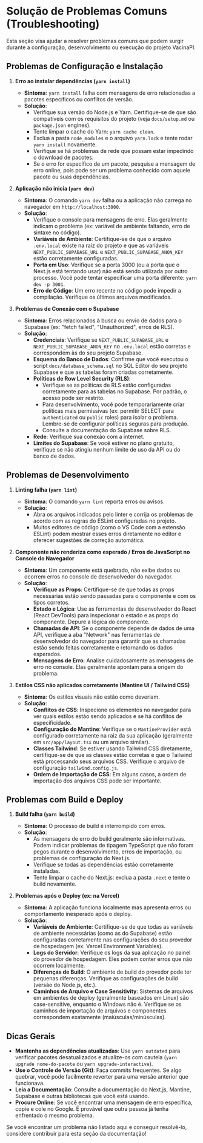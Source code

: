 # Solução de Problemas Comuns (Troubleshooting)

Esta seção visa ajudar a resolver problemas comuns que podem surgir durante a configuração, desenvolvimento ou execução do projeto VacinaPI.

## Problemas de Configuração e Instalação

1.  **Erro ao instalar dependências (`yarn install`)**

    - **Sintoma**: `yarn install` falha com mensagens de erro relacionadas a pacotes específicos ou conflitos de versão.
    - **Solução**:
      - Verifique sua versão do Node.js e Yarn. Certifique-se de que são compatíveis com os requisitos do projeto (veja `docs/setup.md` ou `package.json` engines).
      - Tente limpar o cache do Yarn: `yarn cache clean`.
      - Exclua a pasta `node_modules` e o arquivo `yarn.lock` e tente rodar `yarn install` novamente.
      - Verifique se há problemas de rede que possam estar impedindo o download de pacotes.
      - Se o erro for específico de um pacote, pesquise a mensagem de erro online, pois pode ser um problema conhecido com aquele pacote ou suas dependências.

2.  **Aplicação não inicia (`yarn dev`)**

    - **Sintoma**: O comando `yarn dev` falha ou a aplicação não carrega no navegador em `http://localhost:3000`.
    - **Solução**:
      - Verifique o console para mensagens de erro. Elas geralmente indicam o problema (ex: variável de ambiente faltando, erro de sintaxe no código).
      - **Variáveis de Ambiente**: Certifique-se de que o arquivo `.env.local` existe na raiz do projeto e que as variáveis `NEXT_PUBLIC_SUPABASE_URL` e `NEXT_PUBLIC_SUPABASE_ANON_KEY` estão corretamente configuradas.
      - **Porta em Uso**: Verifique se a porta 3000 (ou a porta que o Next.js está tentando usar) não está sendo utilizada por outro processo. Você pode tentar especificar uma porta diferente: `yarn dev -p 3001`.
      - **Erro de Código**: Um erro recente no código pode impedir a compilação. Verifique os últimos arquivos modificados.

3.  **Problemas de Conexão com o Supabase**
    - **Sintoma**: Erros relacionados à busca ou envio de dados para o Supabase (ex: "fetch failed", "Unauthorized", erros de RLS).
    - **Solução**:
      - **Credenciais**: Verifique se `NEXT_PUBLIC_SUPABASE_URL` e `NEXT_PUBLIC_SUPABASE_ANON_KEY` no `.env.local` estão corretas e correspondem às do seu projeto Supabase.
      - **Esquema do Banco de Dados**: Confirme que você executou o script `docs/database_schema.sql` no SQL Editor do seu projeto Supabase e que as tabelas foram criadas corretamente.
      - **Políticas de Row Level Security (RLS)**:
        - Verifique se as políticas de RLS estão configuradas corretamente para as tabelas no Supabase. Por padrão, o acesso pode ser restrito.
        - Para desenvolvimento, você pode temporariamente criar políticas mais permissivas (ex: permitir SELECT para `authenticated` ou `public` roles) para isolar o problema. Lembre-se de configurar políticas seguras para produção.
        - Consulte a documentação do Supabase sobre RLS.
      - **Rede**: Verifique sua conexão com a internet.
      - **Limites do Supabase**: Se você estiver no plano gratuito, verifique se não atingiu nenhum limite de uso da API ou do banco de dados.

## Problemas de Desenvolvimento

1.  **Linting falha (`yarn lint`)**

    - **Sintoma**: O comando `yarn lint` reporta erros ou avisos.
    - **Solução**:
      - Abra os arquivos indicados pelo linter e corrija os problemas de acordo com as regras do ESLint configuradas no projeto.
      - Muitos editores de código (como o VS Code com a extensão ESLint) podem mostrar esses erros diretamente no editor e oferecer sugestões de correção automática.

2.  **Componente não renderiza como esperado / Erros de JavaScript no Console do Navegador**

    - **Sintoma**: Um componente está quebrado, não exibe dados ou ocorrem erros no console de desenvolvedor do navegador.
    - **Solução**:
      - **Verifique as Props**: Certifique-se de que todas as props necessárias estão sendo passadas para o componente e com os tipos corretos.
      - **Estado e Lógica**: Use as ferramentas de desenvolvedor do React (React DevTools) para inspecionar o estado e as props do componente. Depure a lógica do componente.
      - **Chamadas de API**: Se o componente depende de dados de uma API, verifique a aba "Network" nas ferramentas de desenvolvedor do navegador para garantir que as chamadas estão sendo feitas corretamente e retornando os dados esperados.
      - **Mensagens de Erro**: Analise cuidadosamente as mensagens de erro no console. Elas geralmente apontam para a origem do problema.

3.  **Estilos CSS não aplicados corretamente (Mantine UI / Tailwind CSS)**
    - **Sintoma**: Os estilos visuais não estão como deveriam.
    - **Solução**:
      - **Conflitos de CSS**: Inspecione os elementos no navegador para ver quais estilos estão sendo aplicados e se há conflitos de especificidade.
      - **Configuração do Mantine**: Verifique se o `MantineProvider` está configurado corretamente na raiz da sua aplicação (geralmente em `src/app/layout.tsx` ou um arquivo similar).
      - **Classes Tailwind**: Se estiver usando Tailwind CSS diretamente, certifique-se de que as classes estão corretas e que o Tailwind está processando seus arquivos CSS. Verifique o arquivo de configuração `tailwind.config.js`.
      - **Ordem de Importação de CSS**: Em alguns casos, a ordem de importação dos arquivos CSS pode ser importante.

## Problemas com Build e Deploy

1.  **Build falha (`yarn build`)**

    - **Sintoma**: O processo de build é interrompido com erros.
    - **Solução**:
      - As mensagens de erro do build geralmente são informativas. Podem indicar problemas de tipagem TypeScript que não foram pegos durante o desenvolvimento, erros de importação, ou problemas de configuração do Next.js.
      - Verifique se todas as dependências estão corretamente instaladas.
      - Tente limpar o cache do Next.js: exclua a pasta `.next` e tente o build novamente.

2.  **Problemas após o Deploy (ex: na Vercel)**
    - **Sintoma**: A aplicação funciona localmente mas apresenta erros ou comportamento inesperado após o deploy.
    - **Solução**:
      - **Variáveis de Ambiente**: Certifique-se de que todas as variáveis de ambiente necessárias (como as do Supabase) estão configuradas corretamente nas configurações do seu provedor de hospedagem (ex: Vercel Environment Variables).
      - **Logs do Servidor**: Verifique os logs da sua aplicação no painel do provedor de hospedagem. Eles podem conter erros que não ocorrem localmente.
      - **Diferenças de Build**: O ambiente de build do provedor pode ter pequenas diferenças. Verifique as configurações de build (versão do Node.js, etc.).
      - **Caminhos de Arquivo e Case Sensitivity**: Sistemas de arquivos em ambientes de deploy (geralmente baseados em Linux) são case-sensitive, enquanto o Windows não é. Verifique se os caminhos de importação de arquivos e componentes correspondem exatamente (maiúsculas/minúsculas).

## Dicas Gerais

- **Mantenha as dependências atualizadas**: Use `yarn outdated` para verificar pacotes desatualizados e atualize-os com cautela (`yarn upgrade nome-do-pacote` ou `yarn upgrade-interactive`).
- **Use o Controle de Versão (Git)**: Faça commits frequentes. Se algo quebrar, você pode facilmente reverter para uma versão anterior que funcionava.
- **Leia a Documentação**: Consulte a documentação do Next.js, Mantine, Supabase e outras bibliotecas que você está usando.
- **Procure Online**: Se você encontrar uma mensagem de erro específica, copie e cole no Google. É provável que outra pessoa já tenha enfrentado o mesmo problema.

Se você encontrar um problema não listado aqui e conseguir resolvê-lo, considere contribuir para esta seção da documentação!
